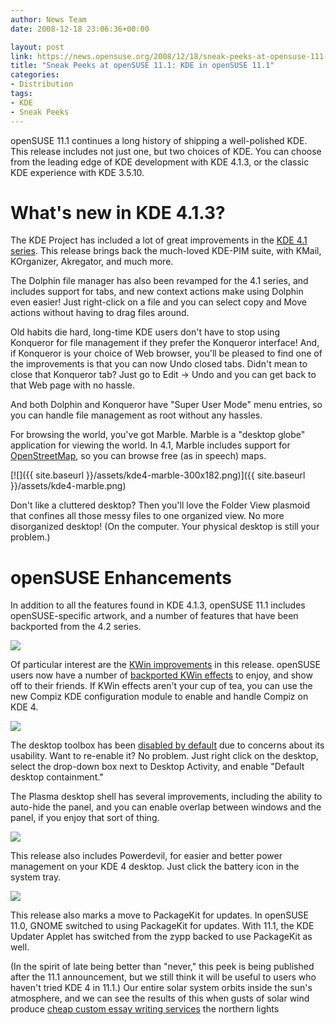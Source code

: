 ```yaml
---
author: News Team
date: 2008-12-18 23:06:36+00:00

layout: post
link: https://news.opensuse.org/2008/12/18/sneak-peeks-at-opensuse-111-kde-in-opensuse-111/
title: "Sneak Peeks at openSUSE 11.1: KDE in openSUSE 11.1"
categories:
- Distribution
tags:
- KDE
- Sneak Peeks
---
```

openSUSE 11.1 continues a long history of shipping a well-polished KDE. This release includes not just one, but two choices of KDE. You can choose from the leading edge of KDE development with KDE 4.1.3, or the classic KDE experience with KDE 3.5.10.


# What's new in KDE 4.1.3?


The KDE Project has included a lot of great improvements in the [KDE 4.1 series](http://www.kde.org/announcements/4.1/). This release brings back the much-loved KDE-PIM suite, with KMail, KOrganizer, Akregator, and much more.

The Dolphin file manager has also been revamped for the 4.1 series, and includes support for tabs, and new context actions make using Dolphin even easier! Just right-click on a file and you can select copy and Move actions without having to drag files around.

Old habits die hard, long-time KDE users don't have to stop using Konqueror for file management if they prefer the Konqueror interface! And, if Konqueror is your choice of Web browser, you'll be pleased to find one of the improvements is that you can now Undo closed tabs. Didn't mean to close that Konqueror tab? Just go to Edit -> Undo and you can get back to that Web page with no hassle.

And both Dolphin and Konqueror have "Super User Mode" menu entries, so you can handle file management as root without any hassles.

For browsing the world, you've got Marble. Marble is a "desktop globe" application for viewing the world. In 4.1, Marble includes support for [OpenStreetMap](http://www.openstreetmap.org/), so you can browse free (as in speech) maps.

[![]({{ site.baseurl }}/assets/kde4-marble-300x182.png)]({{ site.baseurl }}/assets/kde4-marble.png)

Don't like a cluttered desktop? Then you'll love the Folder View plasmoid that confines all those messy files to one organized view. No more disorganized desktop! (On the computer. Your physical desktop is still your problem.)



# openSUSE Enhancements



In addition to all the features found in KDE 4.1.3, openSUSE 11.1 includes openSUSE-specific artwork, and a number of features that have been backported from the 4.2 series.


[![](http://files.opensuse.org/opensuse/en/thumb/d/d1/Kde4-cube.png/800px-Kde4-cube.png)](http://en.opensuse.org/Image:Kde4-cube.png)

Of particular interest are the [KWin improvements](http://www.kdedevelopers.org/node/3747) in this release. openSUSE users now have a number of [backported KWin effects](http://www.kdedevelopers.org/node/3747) to enjoy, and show off to their friends. If KWin effects aren't your cup of tea, you can use the new Compiz KDE configuration module to enable and handle Compiz on KDE 4.

[![](http://files.opensuse.org/opensuse/en/thumb/1/10/Cover-switch.png/800px-Cover-switch.png)](http://en.opensuse.org/Image:Cover-switch.png)

The desktop toolbox has been [disabled by default](http://kdedevelopers.org/node/3734) due to concerns about its usability. Want to re-enable it? No problem. Just right click on the desktop, select the drop-down box next to Desktop Activity, and enable "Default desktop containment."

The Plasma desktop shell has several improvements, including the ability to auto-hide the panel, and you can enable overlap between windows and the panel, if you enjoy that sort of thing.

![](http://files.opensuse.org/opensuse/en/thumb/5/50/Panel-systray.png/607px-Panel-systray.png)

This release also includes Powerdevil, for easier and better power management on your KDE 4 desktop. Just click the battery icon in the system tray.

![](http://files.opensuse.org/opensuse/en/thumb/4/40/Powerdevil.png/800px-Powerdevil.png)

This release also marks a move to PackageKit for updates. In openSUSE 11.0, GNOME switched to using PackageKit for updates. With 11.1, the KDE Updater Applet has switched from the zypp backed to use PackageKit as well.

(In the spirit of late being better than "never," this peek is being published after the 11.1 announcement, but we still think it will be useful to users who haven't tried KDE 4 in 11.1.) Our entire solar system orbits inside the sun's atmosphere, and we can see the results of this when gusts of solar wind produce [cheap custom essay writing services](https://essaysheaven.com/) the northern lights
		
